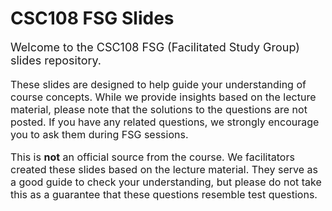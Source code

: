 # CSC108 FSG Slides

<p style="font-size:18px;">Welcome to the CSC108 FSG (Facilitated Study Group) slides repository.</p>

<p style="font-size:16px;">
These slides are designed to help guide your understanding of course concepts. While we provide insights based on the lecture material, please note that the solutions to the questions are not posted. If you have any related questions, we strongly encourage you to ask them during FSG sessions.
</p>

<p style="font-size:16px;">
This is <strong>not</strong> an official source from the course. We facilitators created these slides based on the lecture material. They serve as a good guide to check your understanding, but please do not take this as a guarantee that these questions resemble test questions.
</p>
